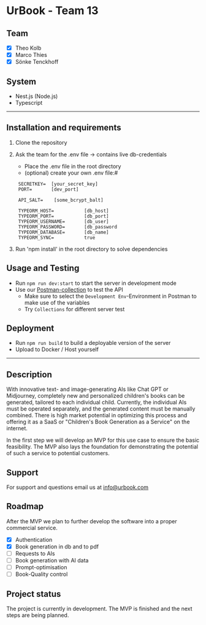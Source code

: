 # UrBook - Team 13

## Team
- [x] Theo Kolb
- [x] Marco Thies
- [x] Sönke Tenckhoff

## System
- Nest.js (Node.js)
- Typescript

***

## Installation and requirements
1) Clone the repository
2) Ask the team for the .env file -> contains live db-credentials
   - Place the .env file in the root directory
   - (optional) create your own .env file:#
   
   ```
    SECRETKEY=  [your_secret_key]
    PORT=       [dev_port]

    API_SALT=    [some_bcrypt_balt]

    TYPEORM_HOST=           [db_host]
    TYPEORM_PORT=           [db_port]
    TYPEORM_USERNAME=       [db_user]
    TYPEORM_PASSWORD=       [db_password
    TYPEORM_DATABASE=       [db_name]
    TYPEORM_SYNC=           true

   ```
3) Run 'npm install' in the root directory to solve dependencies

## Usage and Testing
- Run `npm run dev:start` to start the server in development mode
- Use our [Postman-collection](https://lunar-rocket-10344.postman.co/workspace/7e704c2b-6900-4e9a-bcc4-36b2ea9c021f) to test the API
  - Make sure to select the `Development Env`-Environment in Postman to make use of the variables
  - Try `Collections` for different server test

## Deployment
- Run `npm run build` to build a deployable version of the server
- Upload to Docker / Host yourself

***

## Description
With innovative text- and image-generating AIs like Chat GPT or Midjourney, completely new and personalized children's books can be generated, tailored to each individual child. 
Currently, the individual AIs must be operated separately, and the generated content must be manually combined. 
There is high market potential in optimizing this process and offering it as a SaaS or "Children's Book Generation as a Service" on the internet.

In the first step we will develop an MVP for this use case to ensure the basic feasibility. 
The MVP also lays the foundation for demonstrating the potential of such a service to potential customers.

## Support
For support and questions email us at info@urbook.com

## Roadmap
After the MVP we plan to further develop the software into a proper commercial service.

- [x] Authentication
- [x] Book generation in db and to pdf
- [ ] Requests to AIs
- [ ] Book generation with AI data
- [ ] Prompt-optimisation
- [ ] Book-Quality control

## Project status
The project is currently in development. The MVP is finished and the next steps are being planned.